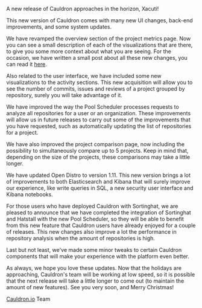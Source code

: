 A new release of Cauldron approaches in the horizon, Xacuti!

This new version of Cauldron comes with many new UI changes, back-end improvements, and some system updates.

We have revamped the overview section of the project metrics page. Now you can see a small description of each of the visualizations that are there, to give you some more context about what you are seeing. For the occasion, we have written a small post about all these new changes, you can read it [here](https://community.cauldron.io/t/renewing-the-layout/98).

Also related to the user interface, we have included some new visualizations to the activity sections. This new acquisition will allow you to see the number of commits, issues and reviews of a project grouped by repository, surely you will take advantage of it.

We have improved the way the Pool Scheduler processes requests to analyze all repositories for a user or an organization. These improvements will allow us in future releases to carry out some of the improvements that you have requested, such as automatically updating the list of repositories for a project.

We have also improved the project comparison page, now including the possibility to simultaneously compare up to 5 projects. Keep in mind that, depending on the size of the projects, these comparisons may take a little longer.

We have updated Open Distro to version 1.11. This new version brings a lot of improvements to both Elasticsearch and Kibana that will surely improve our experience, like  write queries in SQL, a new security user interface and Kibana notebooks.

For those users who have deployed Cauldron with Sortinghat, we are pleased to announce that we have completed the integration of Sortinghat and Hatstall with the new Pool Scheduler, so they will be able to benefit from this new feature that Cauldron users have already enjoyed for a couple of releases. This new changes also improve a lot the performance in repository analysis when the amount of repositories is high.

Last but not least, we've made some minor tweaks to certain Cauldron components that will make your experience with the platform even better.

As always, we hope you love these updates. Now that the holidays are approaching, Cauldron's team will be working at low speed, so it is possible that the next release will take a little longer to come out (to maintain the amount of new features). See you very soon, and Merry Christmas!

[Cauldron.io](https://cauldron.io/) Team
